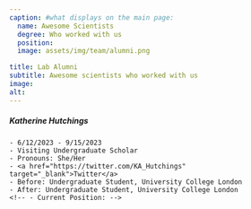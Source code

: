 ```yaml
---
caption: #what displays on the main page:
  name: Awesome Scientists
  degree: Who worked with us
  position: 
  image: assets/img/team/alumni.png

title: Lab Alumni
subtitle: Awesome scientists who worked with us
image:
alt:
---
```


##### Katherine Hutchings

    - 6/12/2023 - 9/15/2023
    - Visiting Undergraduate Scholar
    - Pronouns: She/Her
    - <a href="https://twitter.com/KA_Hutchings" target="_blank">Twitter</a>
    - Before: Undergraduate Student, University College London
    - After: Undergraduate Student, University College London
    <!-- - Current Position: -->
